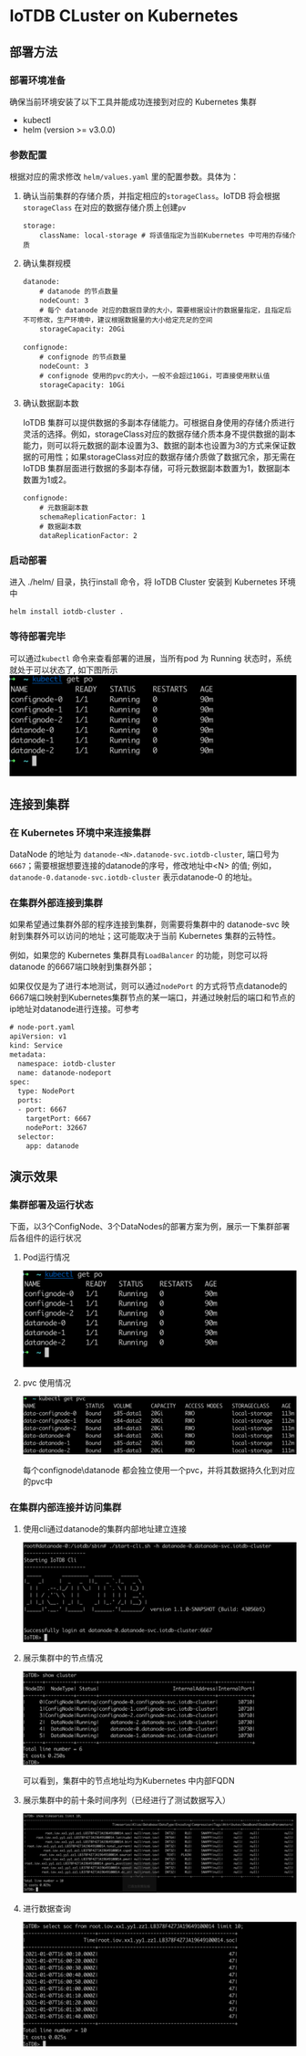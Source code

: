 <!--

    Licensed to the Apache Software Foundation (ASF) under one
    or more contributor license agreements.  See the NOTICE file
    distributed with this work for additional information
    regarding copyright ownership.  The ASF licenses this file
    to you under the Apache License, Version 2.0 (the
    "License"); you may not use this file except in compliance
    with the License.  You may obtain a copy of the License at

        http://www.apache.org/licenses/LICENSE-2.0

    Unless required by applicable law or agreed to in writing,
    software distributed under the License is distributed on an
    "AS IS" BASIS, WITHOUT WARRANTIES OR CONDITIONS OF ANY
    KIND, either express or implied.  See the License for the
    specific language governing permissions and limitations
    under the License.

-->

# IoTDB CLuster on Kubernetes

## 部署方法

### 部署环境准备

确保当前环境安装了以下工具并能成功连接到对应的 Kubernetes 集群

* kubectl
* helm (version >= v3.0.0)

### 参数配置

根据对应的需求修改 `helm/values.yaml` 里的配置参数。具体为：

1. 确认当前集群的存储介质，并指定相应的`storageClass`。IoTDB 将会根据`storageClass` 在对应的数据存储介质上创建`pv`

    ```
    storage:
        className: local-storage # 将该值指定为当前Kubernetes 中可用的存储介质
    ```

2. 确认集群规模
    ```
    datanode:
        # datanode 的节点数量
        nodeCount: 3 
        # 每个 datanode 对应的数据目录的大小，需要根据设计的数据量指定，且指定后不可修改，生产环境中，建议根据数据量的大小给定充足的空间
        storageCapacity: 20Gi 

    confignode:
        # confignode 的节点数量
        nodeCount: 3
        # confignode 使用的pvc的大小，一般不会超过10Gi，可直接使用默认值
        storageCapacity: 10Gi 
    ```

3. 确认数据副本数
    
    IoTDB 集群可以提供数据的多副本存储能力。可根据自身使用的存储介质进行灵活的选择。例如，storageClass对应的数据存储介质本身不提供数据的副本能力，则可以将元数据的副本设置为3、数据的副本也设置为3的方式来保证数据的可用性；如果storageClass对应的数据存储介质做了数据冗余，那无需在IoTDB 集群层面进行数据的多副本存储，可将元数据副本数置为1，数据副本数置为1或2。

    ```
    confignode:
        # 元数据副本数
        schemaReplicationFactor: 1
        # 数据副本数
        dataReplicationFactor: 2
    ```


### 启动部署

进入 ./helm/ 目录，执行install 命令，将 IoTDB Cluster 安装到 Kubernetes 环境中

```
helm install iotdb-cluster .
```

### 等待部署完毕

可以通过`kubectl` 命令来查看部署的进展，当所有pod 为 Running 状态时，系统就处于可以状态了, 如下图所示
<img src='../images/getpods.png'>


## 连接到集群

### 在 Kubernetes 环境中来连接集群

DataNode 的地址为 `datanode-<N>.datanode-svc.iotdb-cluster`, 端口号为`6667`；需要根据想要连接的datanode的序号，修改地址中\<N\> 的值; 例如，`datanode-0.datanode-svc.iotdb-cluster` 表示datanode-0 的地址。

### 在集群外部连接到集群

如果希望通过集群外部的程序连接到集群，则需要将集群中的 datanode-svc 映射到集群外可以访问的地址；这可能取决于当前 Kubernetes 集群的云特性。

例如，如果您的 Kubernetes 集群具有`LoadBalancer` 的功能，则您可以将 datanode 的6667端口映射到集群外部；

如果仅仅是为了进行本地测试，则可以通过`nodePort` 的方式将节点datanode的6667端口映射到Kubernetes集群节点的某一端口，并通过映射后的端口和节点的ip地址对datanode进行连接。可参考

```
# node-port.yaml
apiVersion: v1
kind: Service
metadata:
  namespace: iotdb-cluster
  name: datanode-nodeport
spec:
  type: NodePort
  ports:
  - port: 6667
    targetPort: 6667
    nodePort: 32667
  selector:
    app: datanode
```


## 演示效果

### 集群部署及运行状态

下面，以3个ConfigNode、3个DataNodes的部署方案为例，展示一下集群部署后各组件的运行状况

1. Pod运行情况

    <img src='../images/getpods.png'>

2. pvc 使用情况

    <img src='../images/getpvc.png'>

    每个confignode\datanode 都会独立使用一个pvc，并将其数据持久化到对应的pvc中


### 在集群内部连接并访问集群

1. 使用cli通过datanode的集群内部地址建立连接

    <img src='../images/logininner.png'>


2. 展示集群中的节点情况

    <img src='../images/showcluster.png'>

    可以看到，集群中的节点地址均为Kubernetes 中内部FQDN

3. 展示集群中的前十条时间序列（已经进行了测试数据写入）

    <img src='../images/showtimeseries.png'>
    
3. 进行数据查询

    <img src='../images/select10.png'>
